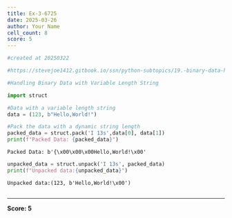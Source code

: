 ```yaml
---
title: Ex-3-6725
date: 2025-03-26
author: Your Name
cell_count: 8
score: 5
---
```


```python
#created at 20250322
```


```python
#https://stevejoe1412.gitbook.io/ssn/python-subtopics/19.-binary-data-handling
```


```python
#Handling Binary Data with Variable Length String
```


```python
import struct
```


```python
#Data with a variable length string
data = (123, b"Hello,World!")
```


```python
#Pack the data with a dynamic string length
packed_data = struct.pack('I 13s',data[0], data[1])
print(f"Packed Data: {packed_data}")
```

    Packed Data: b'{\x00\x00\x00Hello,World!\x00'



```python
unpacked_data = struct.unpack('I 13s', packed_data)
print(f"Unpacked data:{unpacked_data}")
```

    Unpacked data:(123, b'Hello,World!\x00')



```python

```


---
**Score: 5**